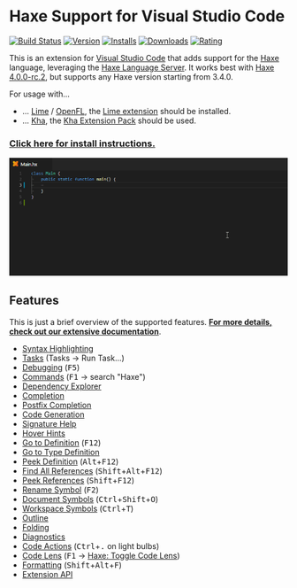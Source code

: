 # Haxe Support for Visual Studio Code

[![Build Status](https://travis-ci.org/vshaxe/vshaxe.svg?branch=master)](https://travis-ci.org/vshaxe/vshaxe) [![Version](https://vsmarketplacebadge.apphb.com/version-short/nadako.vshaxe.svg)](https://marketplace.visualstudio.com/items?itemName=nadako.vshaxe) [![Installs](https://vsmarketplacebadge.apphb.com/installs-short/nadako.vshaxe.svg)](https://marketplace.visualstudio.com/items?itemName=nadako.vshaxe) [![Downloads](https://vsmarketplacebadge.apphb.com/downloads-short/nadako.vshaxe.svg)](https://marketplace.visualstudio.com/items?itemName=nadako.vshaxe) [![Rating](https://vsmarketplacebadge.apphb.com/rating-short/nadako.vshaxe.svg)](https://marketplace.visualstudio.com/items?itemName=nadako.vshaxe)

This is an extension for [Visual Studio Code](https://code.visualstudio.com) that adds support for the [Haxe](http://haxe.org/) language,
leveraging the [Haxe Language Server](https://github.com/vshaxe/haxe-languageserver). It works best with [Haxe 4.0.0-rc.2](https://haxe.org/download/version/4.0.0-rc.2/), but supports any Haxe version starting from 3.4.0.

For usage with...
- ... [Lime](http://lime.software/) / [OpenFL](http://www.openfl.org/), the [Lime extension](https://marketplace.visualstudio.com/items?itemName=openfl.lime-vscode-extension) should be installed.
- ... [Kha](http://kha.tech/), the [Kha Extension Pack](https://marketplace.visualstudio.com/items?itemName=kodetech.kha-extension-pack) should be used.

### [**Click here for install instructions.**](https://github.com/vshaxe/vshaxe/wiki/Installation)

![demo](images/demo2.gif)

## Features

This is just a brief overview of the supported features. [**For more details, check out our extensive documentation**](https://github.com/vshaxe/vshaxe/wiki).

- [Syntax Highlighting](https://github.com/vshaxe/haxe-TmLanguage)
- [Tasks](https://github.com/vshaxe/vshaxe/wiki/Tasks) (Tasks -> Run Task...)
- [Debugging](https://github.com/vshaxe/vshaxe/wiki/Debugging) (<kbd>F5</kbd>)
- [Commands](https://github.com/vshaxe/vshaxe/wiki/Commands) (<kbd>F1</kbd> -> search "Haxe")
- [Dependency Explorer](https://github.com/vshaxe/vshaxe/wiki/Dependency-Explorer)
- [Completion](https://github.com/vshaxe/vshaxe/wiki/Completion)
- [Postfix Completion](https://github.com/vshaxe/vshaxe/wiki/Postfix-Completion)
- [Code Generation](https://github.com/vshaxe/vshaxe/wiki/Code-Generation)
- [Signature Help](https://github.com/vshaxe/vshaxe/wiki/Signature-Help)
- [Hover Hints](https://github.com/vshaxe/vshaxe/wiki/Hover-Hints)
- [Go to Definition](https://github.com/vshaxe/vshaxe/wiki/Go-to-Definition) (<kbd>F12</kbd>)
- [Go to Type Definition](https://github.com/vshaxe/vshaxe/wiki/Go-to-Type-Definition)
- [Peek Definition](https://github.com/vshaxe/vshaxe/wiki/Peek-Definition) (<kbd>Alt</kbd>+<kbd>F12</kbd>)
- [Find All References](https://github.com/vshaxe/vshaxe/wiki/Find-All-References) (<kbd>Shift</kbd>+<kbd>Alt</kbd>+<kbd>F12</kbd>)
- [Peek References](https://github.com/vshaxe/vshaxe/wiki/Find-All-References) (<kbd>Shift</kbd>+<kbd>F12</kbd>)
- [Rename Symbol](https://github.com/vshaxe/vshaxe/wiki/Rename-Symbol) (<kbd>F2</kbd>)
- [Document Symbols](https://github.com/vshaxe/vshaxe/wiki/Document-Symbols) (<kbd>Ctrl</kbd>+<kbd>Shift</kbd>+<kbd>O</kbd>)
- [Workspace Symbols](https://github.com/vshaxe/vshaxe/wiki/Workspace-Symbols) (<kbd>Ctrl</kbd>+<kbd>T</kbd>)
- [Outline](https://github.com/vshaxe/vshaxe/wiki/Outline)
- [Folding](https://github.com/vshaxe/vshaxe/wiki/Folding)
- [Diagnostics](https://github.com/vshaxe/vshaxe/wiki/Diagnostics)
- [Code Actions](https://github.com/vshaxe/vshaxe/wiki/Code-Actions) (<kbd>Ctrl</kbd>+<kbd>.</kbd> on light bulbs)
- [Code Lens](https://github.com/vshaxe/vshaxe/wiki/Code-Lens) (<kbd>F1</kbd> -> [Haxe: Toggle Code Lens](https://github.com/vshaxe/vshaxe/wiki/Commands#haxe-toggle-code-lens))
- [Formatting](https://github.com/vshaxe/vshaxe/wiki/Formatting) (<kbd>Shift</kbd>+<kbd>Alt</kbd>+<kbd>F</kbd>)
- [Extension API](https://github.com/vshaxe/vshaxe/wiki/Extension-API)
